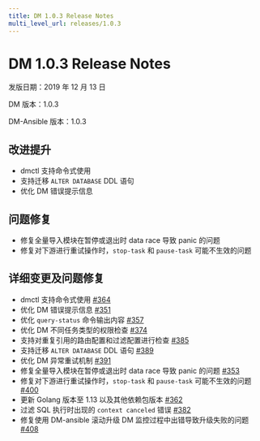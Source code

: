 ```yaml
---
title: DM 1.0.3 Release Notes
multi_level_url: releases/1.0.3
---
```


# DM 1.0.3 Release Notes

发版日期：2019 年 12 月 13 日

DM 版本：1.0.3

DM-Ansible 版本：1.0.3

## 改进提升

- dmctl 支持命令式使用
- 支持迁移 `ALTER DATABASE` DDL 语句
- 优化 DM 错误提示信息

## 问题修复

- 修复全量导入模块在暂停或退出时 data race 导致 panic 的问题
- 修复对下游进行重试操作时，`stop-task` 和 `pause-task` 可能不生效的问题

## 详细变更及问题修复

- dmctl 支持命令式使用 [#364](https://github.com/pingcap/dm/pull/364)
- 优化 DM 错误提示信息 [#351](https://github.com/pingcap/dm/pull/351)
- 优化 `query-status` 命令输出内容 [#357](https://github.com/pingcap/dm/pull/357)
- 优化 DM 不同任务类型的权限检查 [#374](https://github.com/pingcap/dm/pull/374)
- 支持对重复引用的路由配置和过滤配置进行检查 [#385](https://github.com/pingcap/dm/pull/385)
- 支持迁移 `ALTER DATABASE` DDL 语句 [#389](https://github.com/pingcap/dm/pull/389)
- 优化 DM 异常重试机制 [#391](https://github.com/pingcap/dm/pull/391)
- 修复全量导入模块在暂停或退出时 data race 导致 panic 的问题 [#353](https://github.com/pingcap/dm/pull/353)
- 修复对下游进行重试操作时，`stop-task` 和 `pause-task` 可能不生效的问题 [#400](https://github.com/pingcap/dm/pull/400)
- 更新 Golang 版本至 1.13 以及其他依赖包版本 [#362](https://github.com/pingcap/dm/pull/362)
- 过滤 SQL 执行时出现的 `context canceled` 错误 [#382](https://github.com/pingcap/dm/pull/382)
- 修复使用 DM-ansible 滚动升级 DM 监控过程中出错导致升级失败的问题 [#408](https://github.com/pingcap/dm/pull/408)
